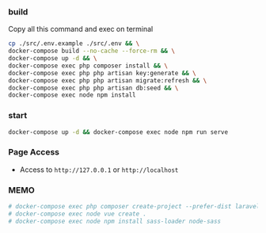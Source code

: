 ### build
Copy all this command and exec on terminal
```sh
cp ./src/.env.example ./src/.env && \
docker-compose build --no-cache --force-rm && \
docker-compose up -d && \
docker-compose exec php composer install && \
docker-compose exec php php artisan key:generate && \
docker-compose exec php php artisan migrate:refresh && \
docker-compose exec php php artisan db:seed && \
docker-compose exec node npm install
```

### start
```sh
docker-compose up -d && docker-compose exec node npm run serve
```

### Page Access
- Access to `http://127.0.0.1` or `http://localhost`

### MEMO
```sh
# docker-compose exec php composer create-project --prefer-dist laravel/laravel .
# docker-compose exec node vue create .
# docker-compose exec node npm install sass-loader node-sass
```